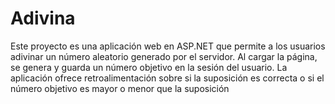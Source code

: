 # Adivina
 Este proyecto es una aplicación web en ASP.NET que permite a los usuarios adivinar un número aleatorio generado por el servidor. Al cargar la página, se genera y guarda un número objetivo en la sesión del usuario. La aplicación ofrece retroalimentación sobre si la suposición es correcta o si el número objetivo es mayor o menor que la suposición
